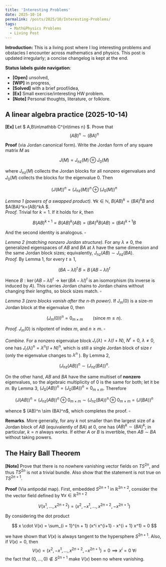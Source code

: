 ```yaml
---
title: 'Interesting Problems'
date: 2025-10-14
permalink: /posts/2025/10/Interesting-Problems/
tags:
  - Math&Physics Problems
  - Living Post
---
```

**Introduction:** This is a living post where I log interesting problems and obstacles I encounter across mathematics and physics. This post is updated irregularly; a concise changelog is kept at the end.

**Status labels guide navigation**:

- **[Open]** unsolved,
- **[WIP]** in progress,
- **[Solved]** with a brief proof/idea,
- **[Ex]** Small exercise/interesting HW problem.
- **[Note]** Personal thoughts, literature, or folklore.

A linear algebra practice (2025-10-14)
---

**[Ex]** Let $ A,B\in\mathbb C^{n\times n} $. Prove that
$$
(AB)^n \sim (BA)^n
$$

**Proof** (via Jordan canonical form). Write the Jordan form of any square matrix $M$ as

$$
J(M)=J_{\mathrm{nz}}(M)\oplus J_0(M)
$$

where $J_{\mathrm{nz}}(M)$ collects the Jordan blocks for all nonzero eigenvalues and $J_0(M)$ collects the blocks for the eigenvalue $0$. Then

$$
\big(J(M)\big)^n=\big(J_{\mathrm{nz}}(M)\big)^n\oplus \big(J_0(M)\big)^n
$$

*Lemma 1 (powers of a swapped product).* $\forall k\in\mathbb N$, $B(AB)^k=(BA)^kB$ and $A(BA)^k=(AB)^kA $. \
*Proof.* Trivial for $k=1$. If it holds for $k$, then

$$
B(AB)^{k+1} = B(AB)^k(AB) = (BA)^kB(AB) = (BA)^{k+1} B
$$

And the second identity is analogous. $\square$

*Lemma 2 (matching nonzero Jordan structure).* For any $\lambda\neq 0$, the generalized eigenspaces of $AB$ and $BA$ at $\lambda$ have the same dimension and the same Jordan block sizes; equivalently, $J_{\mathrm{nz}}(AB)\sim J_{\mathrm{nz}}(BA)$. \
*Proof.* By Lemma 1, for every $t\ge1$,

$$
(BA-\lambda I)^t\,B=B\,(AB-\lambda I)^t
$$

Hence $B:\ker(AB-\lambda I)^t\longrightarrow \ker(BA - \lambda I)^t$ is an isomorphism (its inverse is induced by $A$). This carries Jordan chains to Jordan chains without changing their lengths, so block sizes match. $\square$

*Lemma 3 (zero blocks vanish after the $n$-th power).* If $J_m(0)$ is a size-$m$ Jordan block at the eigenvalue $0$, then

$$
\big(J_m(0)\big)^n = 0_{m\times m} \qquad (\text{since }m\le n).
$$

*Proof.* $J_m(0)$ is nilpotent of index $m$, and $n\ge m$. $\square$

*Combine.* For a nonzero eigenvalue block $J_r(\lambda)=\lambda(I+N)$, $N^r=0,\ \lambda\neq0$, one has $J_r(\lambda)^n=\lambda^n(I+N)^n$, which is still a single Jordan block of size $r$ (only the eigenvalue changes to $\lambda^n$ ). By Lemma 2,

$$
\big(J_{\mathrm{nz}}(AB)\big)^n \sim \big(J_{\mathrm{nz}}(BA)\big)^n .
$$

On the other hand, $AB$ and $BA$ have the same multiset of **nonzero** eigenvalues, so the algebraic multiplicity of $0$ is the same for both; let it be $m$. By Lemma 3, $\big(J_0(AB)\big)^n=\big(J_0(BA)\big)^n=0_{m\times m}$. Therefore

$$
\big(J(AB)\big)^n = \big(J_{\mathrm{nz}}(AB)\big)^n\oplus 0_{m\times m} \sim \big(J_{\mathrm{nz}}(BA)\big)^n\oplus 0_{m\times m} = \big(J(BA)\big)^n
$$

whence $ (AB)^n \sim (BA)^n$, which completes the proof. $\square$

**Remarks**. More generally, for any $k$ not smaller than the largest size of a Jordan block of $AB$ (equivalently of $BA$) at $0$, one has $(AB)^k\sim (BA)^k$; in particular, $k = n$ always works. If either $A$ or $B$ is invertible, then $AB\sim BA$ without taking powers.

The Hairy Ball Theorem
---

**[Note]** Prove that there is no nowhere vanishing vector fields on $TS^{2n}$, and thus $TS^{2n}$ is not a trivial bundle. Also show that the statement is not true on $TS^{2n+1}$.

**Proof** (Via antipodal map). First, embedded $S^{2n+1}$ in $\mathbb{R}^{2n+2}$, consider the the vector field defined by $\forall x \in \mathbb{R}^{2n+2}$

$$
V(x^{1}, \dots, x^{2n+2}) = (x^2, -x^1, \dots, x^{2n+2}, -x^{2n+1})
$$

By considering the dot product

$$
x \cdot V(x) = \sum_{i = 1}^{n + 1} (x^i x^{i+1} - x^{i + 1} x^1) = 0
$$

we have shown that $V(x)$ is always tangent to the hypersphere $S^{2n+1}$. Also, if $V(x) = 0$, then
$$
V(x) = (x^2, -x^1, \dots, x^{2n+2}, -x^{2n+1}) = 0 \implies x^i = 0 \ \forall i
$$
the fact that $(0, \dots, 0) \notin S^{2n+1}$ make $V(x)$ been no where vanishing.
